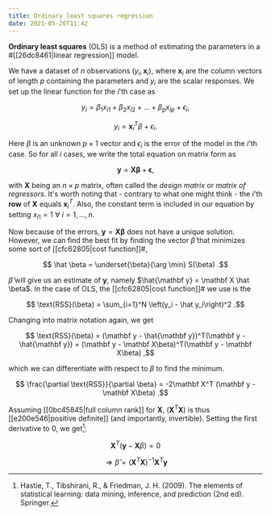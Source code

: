 ```yaml
---
title: Ordinary least squares regression
date: 2021-05-26T11:42
---
```


**Ordinary least squares** (OLS) is a method of estimating the parameters in a #[[26dc8461|linear regression]] model. 

We have a dataset of $n$ observations $(y_i, \mathbf x_i)$, where $\mathbf x_i$ are the column vectors of length $p$ containing the parameters and $y_i$ are the scalar responses. We set up the linear function for the $i$'th case as

$$ y_i = \beta_1 x_{i1} + \beta_2 x_{i2} + \dots + \beta_p x_{ip} + \epsilon_i,$$

$$ y_i = \mathbf x^T_i\beta + \epsilon_i .$$

Here $\beta$ is an unknown $p\times 1$ vector and $\epsilon_i$ is the error of the model in the $i$'th case. So for all $i$ cases, we write the total equation on matrix form as

$$ \mathbf y = \mathbf X\mathbf \beta + \mathbf \epsilon ,$$

with $\mathbf X$ being an $n\times p$ matrix, often called the *design matrix* or *matrix of regressors*. It's worth noting that - contrary to what one might think - the $i$'th **row** of $\mathbf X$ equals $\mathbf x_i^T$. Also, the constant term is included in our equation by setting $x_{i1} = 1\ \forall\ i=1,\dots, n$.

Now because of the errors, $\mathbf y = \mathbf X\mathbf \beta$ does not have a unique solution. However, we can find the best fit by finding the vector $\hat \beta$ that minimizes some sort of [[cfc62805|cost function]]#,

$$ \hat \beta = \underset{\beta}{\arg \min} S(\beta) .$$

$\hat \beta$ will give us an estimate of $\mathbf y$, namely $\hat{\mathbf y} = \mathbf X \hat \beta$. In the case of OLS, the [[cfc62805|cost function]]# we use is the 

$$ \text{RSS}(\beta) = \sum_{i=1}^N \left(y_i - \hat y_i\right)^2 .$$

Changing into matrix notation again, we get

$$ \text{RSS}(\beta) = (\mathbf y - \hat{\mathbf y})^T(\mathbf y - \hat{\mathbf y}) = (\mathbf y  - \mathbf X\beta)^T(\mathbf y - \mathbf X\beta) ,$$

which we can differentiate with respect to $\beta$ to find the minimum.

$$ \frac{\partial \text{RSS}}{\partial \beta} = -2\mathbf X^T (\mathbf y - \mathbf X\beta) .$$

Assuming [[0bc45845|full column rank]] for $\mathbf X$, $(\mathbf X^T \mathbf X)$ is thus [[e200e546|positive definite]] (and importantly, invertible). Setting the first derivative to $0$, we get[^elements]:

$$ \mathbf X^T(\mathbf y - \mathbf X\beta) = 0$$

$$\Rightarrow \hat \beta = (\mathbf X^T\mathbf X)^{-1}\mathbf X^T \mathbf y $$

[^elements]: Hastie, T., Tibshirani, R., & Friedman, J. H. (2009). The elements of statistical learning: data mining, inference, and prediction (2nd ed). Springer.
